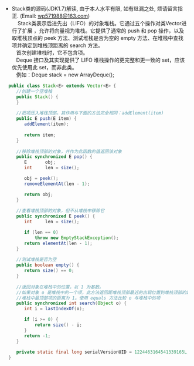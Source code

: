* Stack类的源码(JDK1.7)解读, 由于本人水平有限, 如有纰漏之处, 烦请留言指正. (Email: wp571988@163.com)   
  &nbsp;&nbsp; Stack类表示后进先出（LIFO）的对象堆栈。它通过五个操作对类Vector进行了扩展 ，允许将向量视为堆栈。它提供了通常的 push 和 pop 操作，以及取堆栈顶点的 peek 方法、测试堆栈是否为空的 empty 方法、在堆栈中查找项并确定到堆栈顶距离的 search 方法。     
  &nbsp;&nbsp; 首次创建堆栈时，它不包含项。     
  &nbsp;&nbsp; Deque 接口及其实现提供了 LIFO 堆栈操作的更完整和更一致的 set，应该优先使用此 set，而非此类。    
  &nbsp;&nbsp; 例如：Deque<Integer> stack = new ArrayDeque<Integer>();
 
```java
  public class Stack<E> extends Vector<E> {
     //创建一个空堆栈
     public Stack() {
     }
     
     //把项压入堆栈顶部。其作用与下面的方法完全相同：addElement(item)
     public E push(E item) {
        addElement(item);
        
        return item;
     }
     
     //移除堆栈顶部的对象，并作为此函数的值返回该对象
     public synchronized E pop() {
        E       obj;
        int     len = size();

        obj = peek();
        removeElementAt(len - 1);

        return obj;
     }
     
     //查看堆栈顶部的对象，但不从堆栈中移除它
     public synchronized E peek() {
        int     len = size();

        if (len == 0)
            throw new EmptyStackException();
        return elementAt(len - 1);
     }
     
     //测试堆栈是否为空
     public boolean empty() {
        return size() == 0;
     }
     
     //返回对象在堆栈中的位置，以 1 为基数。
     //如果对象 o 是堆栈中的一个项，此方法返回距堆栈顶部最近的出现位置到堆栈顶部的距离；
     //堆栈中最顶部项的距离为 1。使用 equals 方法比较 o 与堆栈中的项
     public synchronized int search(Object o) {
        int i = lastIndexOf(o);

        if (i >= 0) {
            return size() - i;
        }
        return -1;
     }
     
     private static final long serialVersionUID = 1224463164541339165L;
  }
```
